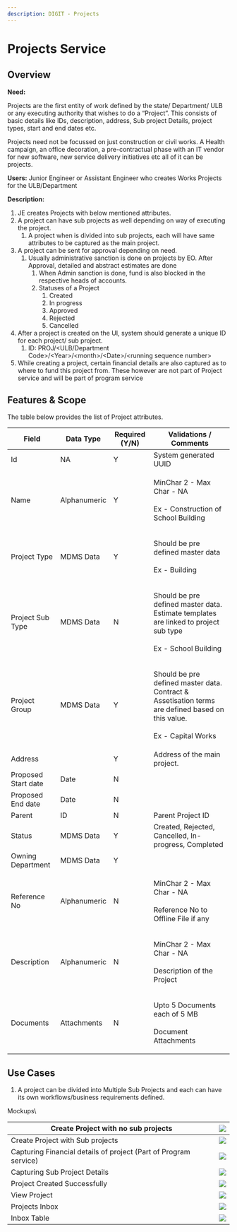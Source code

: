 ```yaml
---
description: DIGIT - Projects
---
```


# Projects Service

## Overview

**Need:**

Projects are the first entity of work defined by the state/ Department/ ULB or any executing authority that wishes to do a “Project”. This consists of basic details like IDs, description, address, Sub project Details, project types, start and end dates etc.&#x20;

Projects need not be focussed on just construction or civil works. A Health campaign, an office decoration, a pre-contractual phase with an IT vendor for new software, new service delivery initiatives etc all of it can be projects.

**Users:** Junior Engineer or Assistant Engineer who creates Works Projects for the ULB/Department

**Description:**

1. JE creates Projects with below mentioned attributes.
2. A project can have sub projects as well depending on way of executing the project.
   1. A project when is divided into sub projects, each will have same attributes to be captured as the main project.
3. A project can be sent for approval depending on need.
   1. Usually administrative sanction is done on projects by EO. After Approval, detailed and abstract estimates are done
      1. When Admin sanction is done, fund is also blocked in the respective heads of accounts.
      2. Statuses of a Project
         1. Created
         2. In progress
         3. Approved
         4. Rejected
         5. Cancelled
4. After a project is created on the UI, system should generate a unique ID for each project/ sub project.
   1. ID: PROJ/\<ULB/Department Code>/\<Year>/\<month>/\<Date>/\<running sequence number>
5. While creating a project, certain financial details are also captured as to where to fund this project from. These however are not part of Project service and will be part of program service

## Features & Scope

The table below provides the list of Project attributes.

| Field               | Data Type    | Required (Y/N) | Validations / Comments                                                                                                                  |
| ------------------- | ------------ | -------------- | --------------------------------------------------------------------------------------------------------------------------------------- |
| Id                  | NA           | Y              | System generated UUID                                                                                                                   |
| Name                | Alphanumeric | Y              | <p>MinChar 2 - Max Char - NA<br><br>Ex - Construction of School Building</p>                                                            |
| Project Type        | MDMS Data    | Y              | <p>Should be pre defined master data<br><br>Ex - Building</p>                                                                           |
| Project Sub Type    | MDMS Data    | N              | <p>Should be pre defined master data. Estimate templates are linked to project sub type<br><br>Ex - School Building</p>                 |
| Project Group       | MDMS Data    | Y              | <p>Should be pre defined master data. Contract &#x26; Assetisation terms are defined based on this value.<br><br>Ex - Capital Works</p> |
| Address             |              | Y              | Address of the main project.                                                                                                            |
| Proposed Start date | Date         | N              |                                                                                                                                         |
| Proposed End date   | Date         | N              |                                                                                                                                         |
| Parent              | ID           | N              | Parent Project ID                                                                                                                       |
| Status              | MDMS Data    | Y              | Created, Rejected, Cancelled, In-progress, Completed                                                                                    |
| Owning Department   | MDMS Data    | Y              |                                                                                                                                         |
| Reference No        | Alphanumeric | N              | <p>MinChar 2 - Max Char - NA<br><br>Reference No to Offline File if any</p>                                                             |
| Description         | Alphanumeric | N              | <p>MinChar 2 - Max Char - NA<br><br>Description of the Project</p>                                                                      |
| Documents           | Attachments  | N              | <p>Upto 5 Documents each of 5 MB<br><br>Document Attachments</p>                                                                        |





## Use Cases

1. A project can be divided into Multiple Sub Projects and each can have its own workflows/business requirements defined.&#x20;

Mockups\



| Create Project with no sub projects                              | ![](<../../../.gitbook/assets/image (22).png>)    |
| ---------------------------------------------------------------- | ------------------------------------------------- |
| Create Project with Sub projects                                 | ![](<../../../.gitbook/assets/image (1) (3).png>) |
| Capturing Financial details of project (Part of Program service) | ![](<../../../.gitbook/assets/image (3).png>)     |
| Capturing Sub Project Details                                    | ![](<../../../.gitbook/assets/image (8).png>)     |
| Project Created Successfully                                     | ![](<../../../.gitbook/assets/image (34).png>)    |
| View Project                                                     | ![](<../../../.gitbook/assets/image (1).png>)     |
| Projects Inbox                                                   | ![](<../../../.gitbook/assets/image (21).png>)    |
| Inbox Table                                                      | ![](<../../../.gitbook/assets/image (32).png>)    |
